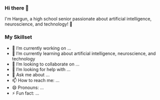 ### Hi there 👋

I'm Hargun, a high school senior passionate about artificial intelligence, neuroscience, and technology! 🧠

### My Skillset
- 🔭 I’m currently working on ...
- 🌱 I’m currently learning about artificial intelligence, neuroscience, and technology 
- 👯 I’m looking to collaborate on ...
- 🤔 I’m looking for help with ...
- 💬 Ask me about ...
- 📫 How to reach me: ...
- 😄 Pronouns: ...
- ⚡ Fun fact: ...
